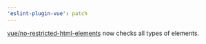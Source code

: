 ```yaml
---
'eslint-plugin-vue': patch
---
```


[vue/no-restricted-html-elements](https://eslint.vuejs.org/rules/no-restricted-html-elements.html) now checks all types of elements.
